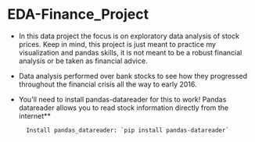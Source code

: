 # EDA-Finance_Project

- In this data project the focus is on exploratory data analysis of stock prices. Keep in mind, this project is just meant to practice my visualization and pandas skills, it is not meant to be a robust financial analysis or be taken as financial advice.

- Data analysis performed over bank stocks to see how they progressed throughout the financial crisis all the way to early 2016.

- You'll need to install pandas-datareader for this to work! Pandas datareader allows you to read stock information directly from the internet**
  
  
  ```
    Install pandas_datareader: `pip install pandas-datareader`
    ```
